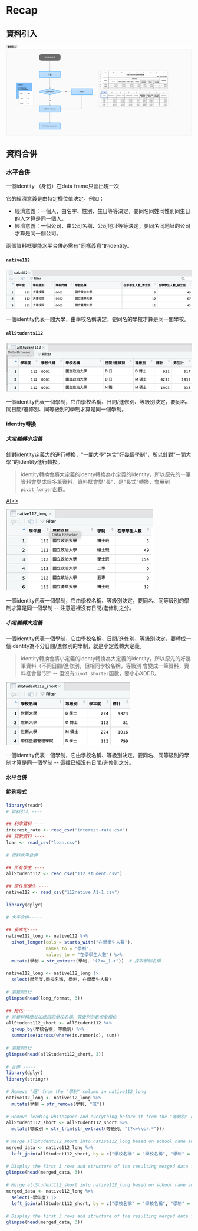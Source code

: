 # Recap


## 資料引入

[![](../img/2024-04-27-06-15-11.png)](https://www.figma.com/file/JF501BeiuwS0C1Hz0tfCyh/Untitled?type=whiteboard&node-id=2%3A3686&t=BARRjc7ixXajW9ay-1)


## 資料合併

### 水平合併

一個identity （身份）在data frame只會出現一次

它的經濟意義是由特定欄位值決定。例如：

  - 經濟意義：一個人，由名字、性別、生日等等決定，要同名同姓同性別同生日的人才算是同一個人。
  - 經濟意義：一個公司，由公司名稱、公司地址等等決定，要同名同地址的公司才算是同一個公司。

兩個資料框要能水平合併必需有"同樣義意"的identity。

#### `native112`

![](../img/2024-04-27-09-06-05.png)

一個identity代表一間大學，由學校名稱決定，要同名的學校才算是同一間學校。

#### `allStudents112`

![](../img/2024-04-27-09-07-03.png)

一個identity代表一個學制，它由學校名稱、日間/進修別、等級別決定，要同名、同日間/進修別、同等級別的學制才算是同一個學制。

#### identity轉換

##### 大定義轉小定義

針對identity定義大的進行轉換，"一間大學"包含"好幾個學制"，所以針對"一間大學"的identity進行轉換。

> identity轉換會將大定義的identy轉換為小定義的identity，所以原先的一筆資料會變成很多筆資料，資料框會變"長"，是"長式"轉換，會用到`pivot_longer`函數。

[AI>>](./week10-prompt.md#大定義轉小定義)

![](../img/2024-04-27-09-38-13.png)

一個identity代表一個學制，它由學校名稱、等級別決定，要同名、同等級別的學制才算是同一個學制 -- 注意這裡沒有日間/進修別之分。

##### 小定義轉大定義

一個identity代表一個學制，它由學校名稱、日間/進修別、等級別決定，要轉成一個identity為不分日間/進修別的學制，就是小定義轉大定義。

> identity轉換會將小定義的identy轉換為大定義的identity，所以原先的好幾筆資料（不同日間/進修別，但相同學校名稱，等級別 會變成一筆資料，資料框會變"短" -- 但沒有`pivot_shorter`函數，要小心XDDD。

![](../img/2024-04-27-09-56-47.png)

一個identity代表一個學制，它由學校名稱、等級別決定，要同名、同等級別的學制才算是同一個學制 -- 這裡已經沒有日間/進修別之分。

#### 水平合併



#### 範例程式

```r
library(readr)
# 資料引入 ----

## 利率資料 ----
interest_rate <- read_csv("interest-rate.csv")
## 貸款資料 ----
loan <- read_csv("loan.csv")

# 資料水平合併

## 所有學生 ----
allStudent112 <- read_csv("112_student.csv")

## 原住民學生 ----
native112 <- read_csv("112native_A1-1.csv")

library(dplyr)

# 水平合併-----

## 長式化----
native112_long <- native112 %>%
  pivot_longer(cols = starts_with("在學學生人數"), 
               names_to = "學制", 
               values_to = "在學學生人數") %>%
  mutate(學制 = str_extract(學制, "(?<=_).+"))  # 提取學制名稱

native112_long <- native112_long |>
  select(學年度,學校名稱, 學制, 在學學生人數)

# 瀏覽前3行
glimpse(head(long_format, 3))

## 短化----
# 將資料精簡並加總相同學校名稱、等級別的數值型欄位
allStudent112_short <- allStudent112 %>%
  group_by(學校名稱, 等級別) %>%
  summarise(across(where(is.numeric), sum))

# 瀏覽前3行
glimpse(head(allStudent112_short, 3))

# 合併 -----
library(dplyr)
library(stringr)

# Remove "班" from the "學制" column in native112_long
native112_long <- native112_long %>%
  mutate(學制 = str_remove(學制, "班"))

# Remove leading whitespace and everything before it from the "等級別" column in allStudent112_short
allStudent112_short <- allStudent112_short %>%
  mutate(等級別 = str_trim(str_extract(等級別, "(?<=\\s).*")))

# Merge allStudent112_short into native112_long based on school name and 學制/等級別
merged_data <- native112_long %>%
  left_join(allStudent112_short, by = c("學校名稱" = "學校名稱", "學制" = "等級別"))

# Display the first 3 rows and structure of the resulting merged data frame
glimpse(head(merged_data, 3))

# Merge allStudent112_short into native112_long based on school name and 學制/等級別
merged_data <- native112_long %>%
  select(-學年度) |>
  left_join(allStudent112_short, by = c("學校名稱" = "學校名稱", "學制" = "等級別"))

# Display the first 3 rows and structure of the resulting merged data frame
glimpse(head(merged_data, 3))
```